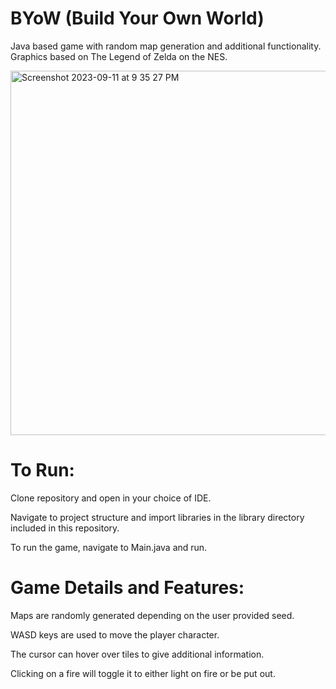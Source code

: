 # BYoW (Build Your Own World)
Java based game with random map generation and additional functionality. Graphics based on The Legend of Zelda on the NES.

<img width="583" alt="Screenshot 2023-09-11 at 9 35 27 PM" src="https://github.com/derixu/BYoW/assets/108788983/562a4321-ff3e-4952-a535-f47315d517b0">

# To Run:

Clone repository and open in your choice of IDE. 

Navigate to project structure and import libraries in the library directory included in this repository.

To run the game, navigate to Main.java and run.

# Game Details and Features:

Maps are randomly generated depending on the user provided seed. 

WASD keys are used to move the player character.

The cursor can hover over tiles to give additional information.

Clicking on a fire will toggle it to either light on fire or be put out.
